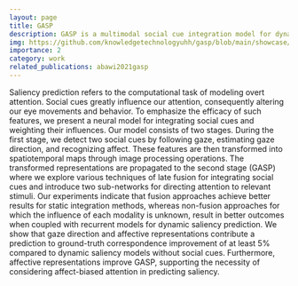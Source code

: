 ```yaml
---
layout: page
title: GASP
description: GASP is a multimodal social cue integration model for dynamic (video) saliency prediction. It combines the representations of existing social cue detectors (gaze estimation, gaze following, facial expression recognition, and audiovisual saliency prediction) and attends to the most conspicious region. 
img: https://github.com/knowledgetechnologyuhh/gasp/blob/main/showcase/coutrot2_clip13_compressed.gif?raw=true
importance: 2
category: work
related_publications: abawi2021gasp
---
```


Saliency prediction refers to the computational task of modeling overt attention. Social cues greatly influence our attention, consequently altering our eye movements and behavior. To emphasize the efficacy of such features, we present a neural model for integrating social cues and weighting their influences. Our model consists of two stages. During the first stage, we detect two social cues by following gaze, estimating gaze direction, and recognizing affect. These features are then transformed into spatiotemporal maps through image processing operations. The transformed representations are propagated to the second stage (GASP) where we explore various techniques of late fusion for integrating social cues and introduce two sub-networks for directing attention to relevant stimuli. Our experiments indicate that fusion approaches achieve better results for static integration methods, whereas non-fusion approaches for which the influence of each modality is unknown, result in better outcomes when coupled with recurrent models for dynamic saliency prediction. We show that gaze direction and affective representations contribute a prediction to ground-truth correspondence improvement of at least 5% compared to dynamic saliency models without social cues. Furthermore, affective representations improve GASP, supporting the necessity of considering affect-biased attention in predicting saliency.

